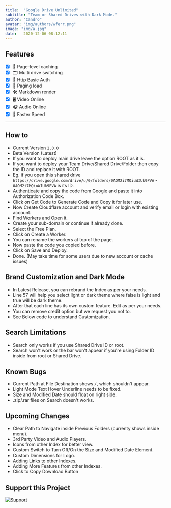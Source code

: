 ```yaml
---
title:  "Google Drive Unlimited"
subtitle: "Team or Shared Drives with Dark Mode."
author: "Candro"
avatar: "img/authors/wferr.png"
image: "img/a.jpg"
date:   2020-12-06 08:12:11
---
```



## Features

- [x] 👑 Page-level caching
- [x] 🗂 Multi drive switching
- [x] 🔐 Http Basic Auth
- [x] 🎯 Paging load
- [x] 🛠 Markdown render
- [x] 🖥 Video Online
- [x] 🎧 Audio Online
- [x] 🚀 Faster Speed

---

## How to

* Current Version `2.0.0`
* Beta Version (Latest)
* If you want to deploy main drive leave the option ROOT as it is.
* If you want to deploy your Team Drive/Shared Drive/Folder then copy the ID and replace it with ROOT.
* Eg. if you open this shared drive `https://drive.google.com/drive/u/0/folders/0AOM2i7MQiuWIUk9PVA` - `0AOM2i7MQiuWIUk9PVA` is its ID.
* Authenticate and copy the code from Google and paste it into Authorization Code Box.
* Click on Get Code to Generate Code and Copy it for later use.
* Now Create Cloudflare account and verify email or login with existing account.
* Find Workers and Open it.
* Create your sub-domain or continue if already done.
* Select the Free Plan.
* Click on Create a Worker.
* You can rename the workers at top of the page.
* Now paste the code you copied before.
* Click on Save and Deploy.
* Done. (May take time for some users due to new account or cache issues)

## Brand Customization and Dark Mode

* In Latest Release, you can rebrand the Index as per your needs.
* Line 57 will help you select light or dark theme where false is light and true will be dark theme.
* After that each line has its own custom feature. Edit as per your needs.
* You can remove credit option but we request you not to.
* See Below code to understand Customization.

## Search Limitations

* Search only works if you use Shared Drive ID or root.
* Search won't work or the bar won't appear if you're using Folder ID inside from root or Shared Drive.

## Known Bugs

* Current Path at File Destination shows `/`, which shouldn't appear.
* Light Mode Text Hover Underline needs to be fixed.
* Size and Modified Date should float on right side.
* .zip/.rar files on Search doesn't works.

## Upcoming Changes

* Clear Path to Navigate inside Previous Folders (currenty shows inside menu).
* 3rd Party Video and Audio Players.
* Icons from other Index for better view.
* Custom Switch to Turn Off/On the Size and Modified Date Element.
* Custom Dimensions for Logo.
* Adding Links to other Indexes.
* Adding More Features from other Indexes.
* Click to Copy Download Button

## Support this Project

[![Support](https://cdn.buymeacoffee.com/buttons/v2/default-white.png)](https://www.buymeacoffee.com/candro)
